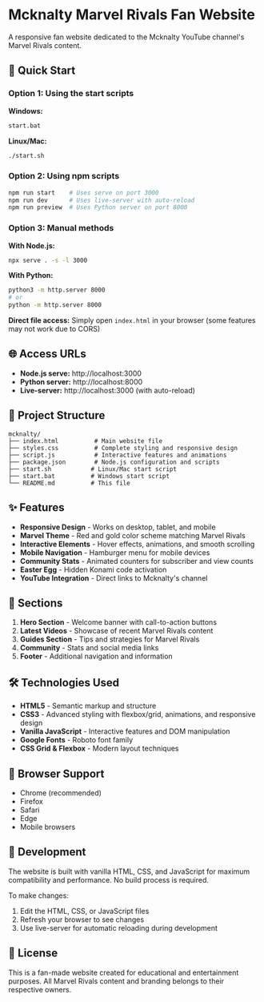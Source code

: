# Mcknalty Marvel Rivals Fan Website

A responsive fan website dedicated to the Mcknalty YouTube channel's Marvel Rivals content.

## 🚀 Quick Start

### Option 1: Using the start scripts
**Windows:**
```bash
start.bat
```

**Linux/Mac:**
```bash
./start.sh
```

### Option 2: Using npm scripts
```bash
npm run start    # Uses serve on port 3000
npm run dev      # Uses live-server with auto-reload
npm run preview  # Uses Python server on port 8000
```

### Option 3: Manual methods
**With Node.js:**
```bash
npx serve . -s -l 3000
```

**With Python:**
```bash
python3 -m http.server 8000
# or
python -m http.server 8000
```

**Direct file access:**
Simply open `index.html` in your browser (some features may not work due to CORS)

## 🌐 Access URLs

- **Node.js serve:** http://localhost:3000
- **Python server:** http://localhost:8000
- **Live-server:** http://localhost:3000 (with auto-reload)

## 📁 Project Structure

```
mcknalty/
├── index.html          # Main website file
├── styles.css          # Complete styling and responsive design
├── script.js           # Interactive features and animations
├── package.json        # Node.js configuration and scripts
├── start.sh           # Linux/Mac start script
├── start.bat          # Windows start script
└── README.md          # This file
```

## ✨ Features

- **Responsive Design** - Works on desktop, tablet, and mobile
- **Marvel Theme** - Red and gold color scheme matching Marvel Rivals
- **Interactive Elements** - Hover effects, animations, and smooth scrolling
- **Mobile Navigation** - Hamburger menu for mobile devices
- **Community Stats** - Animated counters for subscriber and view counts
- **Easter Egg** - Hidden Konami code activation
- **YouTube Integration** - Direct links to Mcknalty's channel

## 🎨 Sections

1. **Hero Section** - Welcome banner with call-to-action buttons
2. **Latest Videos** - Showcase of recent Marvel Rivals content
3. **Guides Section** - Tips and strategies for Marvel Rivals
4. **Community** - Stats and social media links
5. **Footer** - Additional navigation and information

## 🛠️ Technologies Used

- **HTML5** - Semantic markup and structure
- **CSS3** - Advanced styling with flexbox/grid, animations, and responsive design
- **Vanilla JavaScript** - Interactive features and DOM manipulation
- **Google Fonts** - Roboto font family
- **CSS Grid & Flexbox** - Modern layout techniques

## 📱 Browser Support

- Chrome (recommended)
- Firefox
- Safari
- Edge
- Mobile browsers

## 🔧 Development

The website is built with vanilla HTML, CSS, and JavaScript for maximum compatibility and performance. No build process is required.

To make changes:
1. Edit the HTML, CSS, or JavaScript files
2. Refresh your browser to see changes
3. Use live-server for automatic reloading during development

## 📄 License

This is a fan-made website created for educational and entertainment purposes. All Marvel Rivals content and branding belongs to their respective owners.